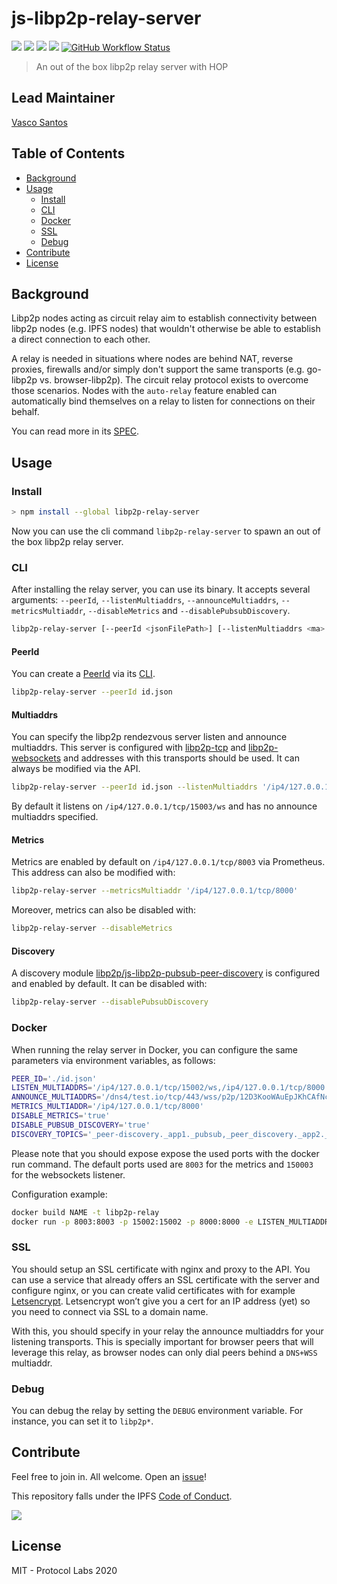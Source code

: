 # js-libp2p-relay-server <!-- omit in toc -->

[![](https://img.shields.io/badge/made%20by-Protocol%20Labs-blue.svg?style=flat-square)](http://protocol.ai)
[![](https://img.shields.io/badge/project-libp2p-yellow.svg?style=flat-square)](http://libp2p.io/)
[![](https://img.shields.io/badge/freenode-%23libp2p-yellow.svg?style=flat-square)](http://webchat.freenode.net/?channels=%23libp2p)
[![](https://img.shields.io/discourse/https/discuss.libp2p.io/posts.svg)](https://discuss.libp2p.io)
[![GitHub Workflow Status](https://img.shields.io/github/workflow/status/libp2p/js-libp2p-relay-server/ci?label=ci&style=flat-square)](https://github.com/libp2p/js-libp2p-relay-server/actions?query=branch%3Amaster+workflow%3Aci+)

> An out of the box libp2p relay server with HOP

## Lead Maintainer <!-- omit in toc -->

[Vasco Santos](https://github.com/vasco-santos)

## Table of Contents<!-- omit in toc -->

- [Background](#background)
- [Usage](#usage)
  - [Install](#install)
  - [CLI](#cli)
  - [Docker](#docker)
  - [SSL](#ssl)
  - [Debug](#debug)
- [Contribute](#contribute)
- [License](#license)

## Background

Libp2p nodes acting as circuit relay aim to establish connectivity between libp2p nodes (e.g. IPFS nodes) that wouldn't otherwise be able to establish a direct connection to each other.

A relay is needed in situations where nodes are behind NAT, reverse proxies, firewalls and/or simply don't support the same transports (e.g. go-libp2p vs. browser-libp2p). The circuit relay protocol exists to overcome those scenarios. Nodes with the `auto-relay` feature enabled can automatically bind themselves on a relay to listen for connections on their behalf.

You can read more in its [SPEC](https://github.com/libp2p/specs/tree/master/relay).

## Usage

### Install

```bash
> npm install --global libp2p-relay-server
```

Now you can use the cli command `libp2p-relay-server` to spawn an out of the box libp2p relay server.

### CLI

After installing the relay server, you can use its binary. It accepts several arguments: `--peerId`, `--listenMultiaddrs`, `--announceMultiaddrs`, `--metricsMultiaddr`, `--disableMetrics` and `--disablePubsubDiscovery`.

```sh
libp2p-relay-server [--peerId <jsonFilePath>] [--listenMultiaddrs <ma> ... <ma>] [--announceMultiaddrs <ma> ... <ma>] [--metricsMultiaddr <ma>] [--disableMetrics] [--disablePubsubDiscovery]
```

#### PeerId

You can create a [PeerId](https://github.com/libp2p/js-peer-id) via its [CLI](https://github.com/libp2p/js-peer-id#cli). 

```sh
libp2p-relay-server --peerId id.json
```

#### Multiaddrs

You can specify the libp2p rendezvous server listen and announce multiaddrs. This server is configured with [libp2p-tcp](https://github.com/libp2p/js-libp2p-tcp) and [libp2p-websockets](https://github.com/libp2p/js-libp2p-websockets) and addresses with this transports should be used. It can always be modified via the API.

```sh
libp2p-relay-server --peerId id.json --listenMultiaddrs '/ip4/127.0.0.1/tcp/15002/ws' '/ip4/127.0.0.1/tcp/8000' --announceMultiaddrs '/dns4/test.io/tcp/443/wss/p2p/12D3KooWAuEpJKhCAfNcHycKcZCv9Qy69utLAJ3MobjKpsoKbrGA' '/dns6/test.io/tcp/443/wss/p2p/12D3KooWAuEpJKhCAfNcHycKcZCv9Qy69utLAJ3MobjKpsoKbrGA'
```

By default it listens on `/ip4/127.0.0.1/tcp/15003/ws` and has no announce multiaddrs specified.

#### Metrics

Metrics are enabled by default on `/ip4/127.0.0.1/tcp/8003` via Prometheus. This address can also be modified with:

```sh
libp2p-relay-server --metricsMultiaddr '/ip4/127.0.0.1/tcp/8000'
```

Moreover, metrics can also be disabled with:

```sh
libp2p-relay-server --disableMetrics
```

#### Discovery

A discovery module [libp2p/js-libp2p-pubsub-peer-discovery](https://github.com/libp2p/js-libp2p-pubsub-peer-discovery) is configured and enabled by default. It can be disabled with:

```sh
libp2p-relay-server --disablePubsubDiscovery
```

### Docker

When running the relay server in Docker, you can configure the same parameters via environment variables, as follows:

```sh
PEER_ID='./id.json'
LISTEN_MULTIADDRS='/ip4/127.0.0.1/tcp/15002/ws,/ip4/127.0.0.1/tcp/8000'
ANNOUNCE_MULTIADDRS='/dns4/test.io/tcp/443/wss/p2p/12D3KooWAuEpJKhCAfNcHycKcZCv9Qy69utLAJ3MobjKpsoKbrGA,/dns6/test.io/tcp/443/wss/p2p/12D3KooWAuEpJKhCAfNcHycKcZCv9Qy69utLAJ3MobjKpsoKbrGA'
METRICS_MULTIADDR='/ip4/127.0.0.1/tcp/8000'
DISABLE_METRICS='true'
DISABLE_PUBSUB_DISCOVERY='true'
DISCOVERY_TOPICS='_peer-discovery._app1._pubsub,_peer_discovery._app2._pubsub'
```

Please note that you should expose expose the used ports with the docker run command. The default ports used are `8003` for the metrics and `150003` for the websockets listener.

Configuration example:

```sh
docker build NAME -t libp2p-relay
docker run -p 8003:8003 -p 15002:15002 -p 8000:8000 -e LISTEN_MULTIADDRS='/ip4/127.0.0.1/tcp/15002/ws,/ip4/127.0.0.1/tcp/8000' -d libp2p-relay
```

### SSL

You should setup an SSL certificate with nginx and proxy to the API. You can use a service that already offers an SSL certificate with the server and configure nginx, or you can create valid certificates with for example [Letsencrypt](https://certbot.eff.org/lets-encrypt/osx-nginx). Letsencrypt won’t give you a cert for an IP address (yet) so you need to connect via SSL to a domain name.

With this, you should specify in your relay the announce multiaddrs for your listening transports. This is specially important for browser peers that will leverage this relay, as browser nodes can only dial peers behind a `DNS+WSS` multiaddr.

### Debug

You can debug the relay by setting the `DEBUG` environment variable. For instance, you can set it to `libp2p*`.

## Contribute

Feel free to join in. All welcome. Open an [issue](https://github.com/libp2p/js-libp2p-relay-server/issues)!

This repository falls under the IPFS [Code of Conduct](https://github.com/ipfs/community/blob/master/code-of-conduct.md).

[![](https://cdn.rawgit.com/jbenet/contribute-ipfs-gif/master/img/contribute.gif)](https://github.com/ipfs/community/blob/master/contributing.md)

## License

MIT - Protocol Labs 2020

